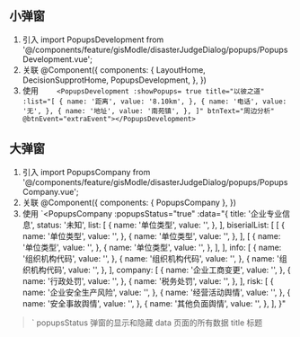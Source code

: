 ## 小弹窗
1. 引入
import PopupsDevelopment from '@/components/feature/gisModle/disasterJudgeDialog/popups/PopupsDevelopment.vue';
2. 关联
@Component({
  components: {
    LayoutHome,
    DecisionSupprotHome,
    PopupsDevelopment,
  },
})
3. 使用
`    <PopupsDevelopment
    :showPopups= true
    title="以彼之道"
    :list="[
      {
        name: '距离',
        value: '8.10km',
      },
      {
        name: '电话',
        value: '无',
      },
      {
        name: '地址',
        value: '南苑镇',
      },
    ]"
    btnText="周边分析"
    @btnEvent="extraEvent"></PopupsDevelopment>`

## 大弹窗
1. 引入
import PopupsCompany from '@/components/feature/gisModle/disasterJudgeDialog/popups/PopupsCompany.vue';
2. 关联
@Component({
  components: {
    PopupsCompany
  },
})
3. 使用
`<PopupsCompany
:popupsStatus="true"
 :data="{
             title: '企业专业信息',
        status: '未知',
        list: [
            {
                name: '单位类型',
                value: '',
            },
        ],
        biserialList: [
            [
                {
                    name: '单位类型',
                    value: '',
                },
                {
                    name: '单位类型',
                    value: '',
                },
            ],
            [
                {
                    name: '单位类型',
                    value: '',
                },
                {
                    name: '单位类型',
                    value: '',
                },
            ],
        ],
        info: [
            {
                name: '组织机构代码',
                value: '',
            },
            {
                name: '组织机构代码',
                value: '',
            },
            {
                name: '组织机构代码',
                value: '',
            },
        ],
        company: [
            {
                name: '企业工商变更',
                value: '',
            },
            {
                name: '行政处罚',
                value: '',
            },
            {
                name: '税务处罚',
                value: '',
            },
        ],
        risk: [
            {
                name: '企业安全生产风险',
                value: '',
            },
            {
                name: '经营活动舆情',
                value: '',
            },
            {
                name: '安全事故舆情',
                value: '',
            },
            {
                name: '其他负面舆情',
                value: '',
            },
        ],
 }"
></PopupsCompany>`
popupsStatus 弹窗的显示和隐藏
data 页面的所有数据
    title 标题
    